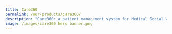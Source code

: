 ```yaml
---
title: Care360
permalink: /our-products/care360/
description: "Care360: a patient management system for Medical Social Workers"
image: /images/care360 hero banner.png
---
```

